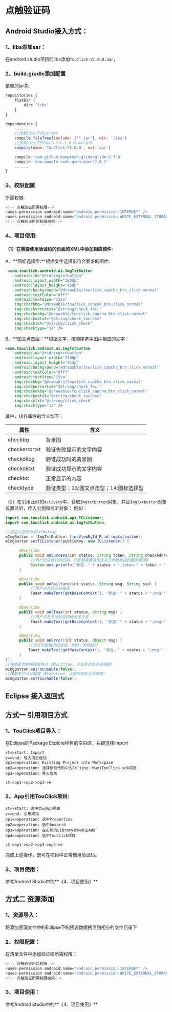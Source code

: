 # 点触验证码
## Android Studio接入方式：
### 1、libs添加aar：
在android studio项目的libs添加`TouClick-V1.0.0.aar`，
### 2、build.gradle添加配置
依赖的jar包:
```javascript
repositories {
    flatDir {
        dirs 'libs'
    }
}

dependencies {
	......
    //加载libs下的jar文件
    compile fileTree(include: ['*.jar'], dir: 'libs')
    //加载libs下的TouClick-1.0.0.aar文件
    compile(name:'TouClick-V1.0.0', ext:'aar')

    compile 'com.github.bumptech.glide:glide:3.7.0'
    compile 'com.google.code.gson:gson:2.6.2'
	......
}
```
### 3、权限配置
所需权限:
```java
<!-- 点触验证所需权限-->
<uses-permission android:name="android.permission.INTERNET" />
<uses-permission android:name="android.permission.WRITE_EXTERNAL_STORAGE" />
<!-- 点触验证所需权限结束-->
```
### 4、项目使用:
#### （1）在需要使用验证码的页面的XML中添加相应控件:
A、**图标选择型:**根据文字选择出符合要求的图片:
```xml
 <com.touclick.android.ui.ImgTxtButton
	android:id="@+id/imgtxtbutton"
	android:layout_width="280dp"
	android:layout_height="45dp"
	android:background="@drawable/touclick_capcha_btn_click_normal"
	android:textColor="#fff"
	android:textSize="15sp"
	img:checkbg="@drawable/touclick_capcha_btn_click_normal"
	img:checkerrortxt="@string/check_fail"
	img:checkokbg="@drawable/touclick_capcha_btn_click_normal"
	img:checkoktxt="@string/check_success"
	img:checktxt="@string/click_check"
	img:checktype="14" />
```
B、**图文点击型：**根据文字，按顺序选中图片相应的文字：
```xml
<com.touclick.android.ui.ImgTxtButton
	android:id="@+id/imgtxtbutton"
	android:layout_width="280dp"
	android:layout_height="45dp"
	android:background="@drawable/touclick_capcha_btn_click_normal"
	android:textColor="#fff"
	android:textSize="15sp"
	img:checkbg="@drawable/touclick_capcha_btn_click_normal"
	img:checkerrortxt="@string/check_fail"
	img:checkokbg="@drawable/touclick_capcha_btn_click_normal"
	img:checkoktxt="@string/check_success"
	img:checktxt="@string/click_check"
	img:checktype="13" />
```
其中，UI各属性的含义如下：

| 属性  |  含义 |
| ------------ | ------------ |
| checkbg  |  背景图 |
| checkerrortxt  | 验证失败显示的文字内容  |
| checkokbg  | 验证成功时的背景图  |
| checkoktxt  | 验证成功显示的文字内容  |
| checktxt  | 正常显示的内容  |
| checktype  | 验证类型：13:图文点击型；14:图标选择型  |


（2）在引用此`UI`的`Activity`中，获取`Imgtxtbutton`对象，并且`Imgtxtbutton`对象设置监听，传入公钥和监听对象：
例如：
```java
import com.touclick.android.api.TCListener;
import com.touclick.android.ui.ImgTxtButton;

//自定义控件ImgTxtButton
mImgButton = (ImgTxtButton) findViewById(R.id.imgtxtbutton);
mImgButton.setTCListener(publicKey, new TCListener() {

      @Override
      public void onSuccess(int status, String token, String checkAddress, String sid) {
           //用户验证成功的回调。开发者需要将传进来的参数发送到服务器SDK
		   System.out.println("状态：" + status + ";token:" + token + ";checkAddress:" + checkAddress + ";sid:" + sid);
      }

      @Override
      public void onFailture(int status, String msg, String sid) {
	  	   //用户点击验证码错误
           Toast.makeText(getBaseContext(), "状态：" + status + ";msg:" + msg + ";sid:" + sid, Toast.LENGTH_SHORT).show();
      }

      @Override
      public void onClose(int status, String msg) {
	       //用户点击关闭验证码触发该方法
           Toast.makeText(getBaseContext(), "状态：" + status + ";msg:" + msg,Toast.LENGTH_SHORT).show();
      }

      @Override
      public void onError(int status, Object msg) {
	      //验证码逻辑出现错误，例如：网络超时
          Toast.makeText(getBaseContext(), "状态：" + status + ";msg:" + msg,Toast.LENGTH_SHORT).show();
      }
});
//弹窗是否能够获取焦点（默认为true，点击空白处关闭弹窗）
mImgButton.setFocusable(false);
//弹窗是否可以触摸（默认为true，点击空白处关闭弹窗）
mImgButton.setTouchable(false);
```

## Eclipse 接入返回式
## 方式一 引用项目方式

### 1、TouClick项目导入：
在Eclipse的Package Explore栏目的空白区，右键选择Import

```flow
st=>start: Import
e=>end: 导入项目成功
op1=>operation: Existing Project into Workspace
op2=>operation: 选择示例代码中的Eclipse／WuyiTouClick-sdk项目
op3=>operation: 导入成功

st->op1->op2->op3->e
```
### 2、App引用TouClick项目:

```flow
st=>start: 选中自己App项目
e=>end: 引用成功
op1=>operation: 选中Properties
op2=>operation: 选中Andorid
op3=>operation: 在右侧的Library栏中点击Add
op4=>operation: 选中TouClick项目

st->op1->op2->op3->op4->e
```
完成上述操作，既可在项目中正常使用验证码。
### 3、项目使用：
参考Android Studio中的**《4、项目使用》**

## 方式二 资源添加
### 1、资源导入：
将添加资源文件中的Eclipse下的资源数据拷贝到相应的文件目录下
### 2、权限配置：
在清单文件中添加验证码所需权限：
```java
<!-- 点触验证所需权限-->
<uses-permission android:name="android.permission.INTERNET" />
<uses-permission android:name="android.permission.WRITE_EXTERNAL_STORAGE" />
<!-- 点触验证所需权限结束-->
```
### 3、项目使用：
参考Android Studio中的**《4、项目使用》**